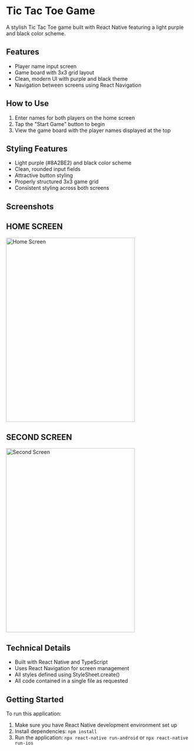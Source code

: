 # Tic Tac Toe Game

A stylish Tic Tac Toe game built with React Native  featuring a light purple and black color scheme.

## Features

- Player name input screen
- Game board with 3x3 grid layout
- Clean, modern UI with purple and black theme
- Navigation between screens using React Navigation

## How to Use

1. Enter names for both players on the home screen
2. Tap the "Start Game" button to begin
3. View the game board with the player names displayed at the top

## Styling Features

- Light purple (#8A2BE2) and black color scheme
- Clean, rounded input fields
- Attractive button styling
- Properly structured 3x3 game grid
- Consistent styling across both screens

## Screenshots

 ## HOME SCREEN

<img width="350" height="500" alt="Home Screen" src="https://github.com/user-attachments/assets/944d5041-c0b1-4b54-a953-eb9397734ab4" />

 ## SECOND SCREEN
 
<img width="350" height="500" alt="Second Screen" src="https://github.com/user-attachments/assets/3c83693d-640c-4fa7-9359-21c4fddbe4ae" />



## Technical Details

- Built with React Native and TypeScript
- Uses React Navigation for screen management
- All styles defined using StyleSheet.create()
- All code contained in a single file as requested

## Getting Started

To run this application:

1. Make sure you have React Native development environment set up
2. Install dependencies: `npm install`
3. Run the application: `npx react-native run-android` or `npx react-native run-ios`

